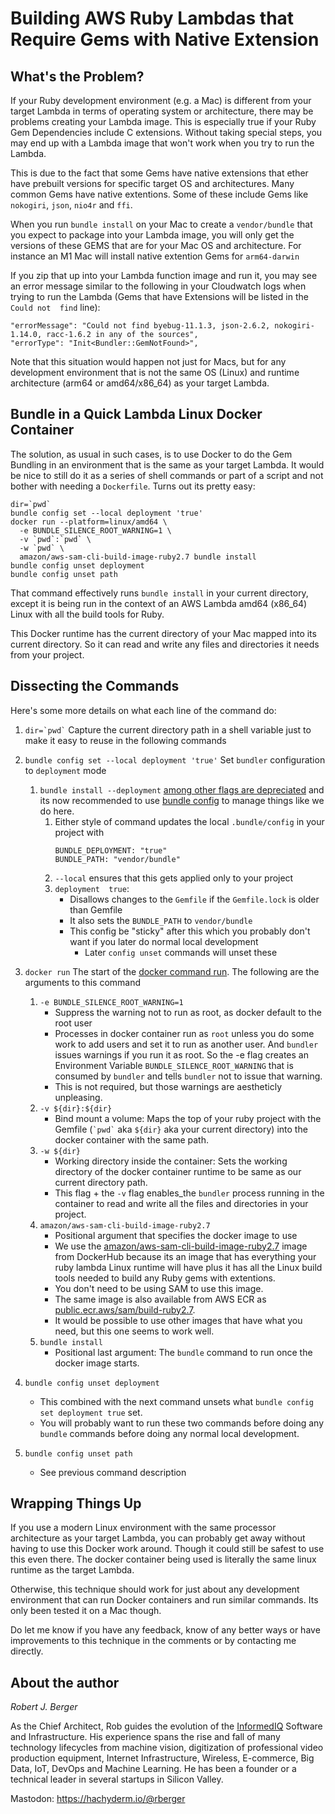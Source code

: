 # Building AWS Ruby Lambdas that Require Gems with Native Extension

## What's the Problem?

If your Ruby development environment (e.g. a Mac) is different from your target Lambda in terms of operating system or architecture, there may be problems creating your Lambda image. This is especially true if your Ruby Gem Dependencies include C extensions. Without taking special steps, you may end up with a Lambda image that won't work when you try to run the Lambda.

This is due to the fact that some Gems have native extensions that ether have prebuilt versions for specific target OS and architectures. Many common Gems have native extentions. Some of these include Gems like `nokogiri`, `json`,  `nio4r` and `ffi`.

When you run `bundle install` on your Mac to create a `vendor/bundle` that you expect to package into your Lambda image, you will only get the versions of these GEMS that are for your Mac OS and architecture. For instance an M1 Mac will install native extention Gems for `arm64-darwin` 

If you zip that up into your Lambda function image and run it, you may see an error message similar to the following in your Cloudwatch logs when trying to run the Lambda (Gems that have Extensions will be listed in the `Could not  find` line):
```
"errorMessage": "Could not find byebug-11.1.3, json-2.6.2, nokogiri-1.14.0, racc-1.6.2 in any of the sources",
"errorType": "Init<Bundler::GemNotFound>",
```

Note that this situation would happen not just for Macs, but for any development environment that is not the same OS (Linux) and runtime architecture (arm64 or amd64/x86_64) as your target Lambda.

## Bundle in a Quick Lambda Linux Docker Container 

The solution, as usual in such cases, is to use Docker to do the Gem Bundling in an environment that is the same as your target Lambda. It would be nice to still do it as a series of shell commands or part of a script and not bother with needing a `Dockerfile`. Turns out its pretty easy:

```
dir=`pwd`
bundle config set --local deployment 'true'
docker run --platform=linux/amd64 \
  -e BUNDLE_SILENCE_ROOT_WARNING=1 \
  -v `pwd`:`pwd` \
  -w `pwd` \ 
  amazon/aws-sam-cli-build-image-ruby2.7 bundle install
bundle config unset deployment
bundle config unset path
```

That command effectively runs `bundle install` in your current directory, except it is being run in the context of an AWS Lambda amd64 (x86_64) Linux with all the build tools for Ruby.

This Docker runtime has the current directory of your Mac mapped into its current directory. So it can read and write any files and directories it needs from your project.

## Dissecting the Commands

Here's some more details on what each line of the command do:

1. `` dir=`pwd` ``
    Capture the current directory path in a shell variable just to make it easy to reuse in the following commands
1. `bundle config set --local deployment 'true'`
    Set `bundler` configuration to `deployment` mode
    1. `bundle install --deployment` [among other flags are depreciated](https://bundler.io/v2.4/man/bundle-install.1.html#OPTIONS) and its now recommended to use [bundle config](https://bundler.io/v2.4/man/bundle-config.1.html) to manage things like we do here.
        1. Either style of command updates the local `.bundle/config` in your project with
            ```
            BUNDLE_DEPLOYMENT: "true"
            BUNDLE_PATH: "vendor/bundle"
            ```  
        1. `--local` ensures that this gets applied only to your project
        1. `deployment  true`:
            * Disallows changes to the `Gemfile` if the `Gemfile.lock` is older than Gemfile
            * It also sets the `BUNDLE_PATH` to `vendor/bundle`
            * This config be "sticky" after this which you probably don't want if you later do normal local development 
                * Later `config unset` commands will unset these
1. `docker run`
    The start of the [docker command run](https://docs.docker.com/engine/reference/commandline/run/). The following are the arguments to this command
    1. `-e BUNDLE_SILENCE_ROOT_WARNING=1`
        * Suppress the warning not to run as root, as docker default to the root user
        * Processes in docker container run as `root` unless you do some work to add users and set it to run as another user. And `bundler` issues warnings if you run it as root. So the -e flag creates an Environment Variable `BUNDLE_SILENCE_ROOT_WARNING` that is consumed by `bundler` and tells `bundler` not to issue that warning. 
        *  This is not required, but those warnings are aestheticly unpleasing. 
    1. `-v ${dir}:${dir}`
        * Bind mount a volume: Maps the top of your ruby project with the Gemfile (`` `pwd` `` aka `${dir}` aka your current directory) into the docker container with the same path.
    1. `-w ${dir}`
        * Working directory inside the container: Sets the working directory of the docker container runtime to be same as our current directory path. 
        * This flag + the `-v` flag enables_the `bundler` process running in the container to read and write all the files and directories in your project.
    1. `amazon/aws-sam-cli-build-image-ruby2.7` 
        * Positional argument that specifies the docker image to use
        * We use the [amazon/aws-sam-cli-build-image-ruby2.7](https://hub.docker.com/r/amazon/aws-sam-cli-build-image-ruby2.7) image from DockerHub because its an image that has everything your ruby lambda Linux runtime will have plus it has all the Linux build tools needed to build any Ruby gems with extentions. 
        * You don't need to be using SAM to use this image. 
        * The same image is also available from AWS ECR as [public.ecr.aws/sam/build-ruby2.7](https://gallery.ecr.aws/sam/build-ruby2.7). 
        * It would be possible to use other images that have what you need, but this one seems to work well.
    1. `bundle install`
        * Positional last argument: The `bundle` command to run once the docker image starts.
        
1. `bundle config unset deployment`
    * This combined with the next command unsets what `bundle config set deployment true` set.
    * You will probably want to run these two commands before doing any `bundle` commands before doing any normal local development.
1. `bundle config unset path`
    * See previous command description

## Wrapping Things Up

If you use a modern Linux environment with the same processor architecture as your target Lambda, you can probably get away without having to use this Docker work around. Though it could still be safest to use this even there. The docker container being used is literally the same linux runtime as the target Lambda.

Otherwise, this technique should work for just about any development environment that can run Docker containers and run similar commands. Its only been tested it on a Mac though.

Do let me know if you have any feedback,  know of any better ways or have improvements to this technique in the comments or by contacting me directly.

## About the author

_Robert J. Berger_

As the Chief Architect, Rob guides the evolution of the [InformedIQ](https://www.informediq.com) Software and Infrastructure. His experience spans the rise and fall of many technology lifecycles from machine vision, digitization of professional video production equipment, Internet Infrastructure, Wireless, E-commerce, Big Data, IoT, DevOps and Machine Learning. He has been a founder or a technical leader in several startups in Silicon Valley.

Mastodon: https://hachyderm.io/@rberger
